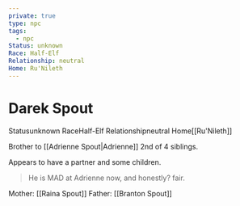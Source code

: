 ```yaml
---
private: true
type: npc
tags:
  - npc
Status: unknown
Race: Half-Elf
Relationship: neutral
Home: Ru'Nileth
---
```


# Darek Spout

<span class="dataview inline-field"><span class="inline-field-key">Status</span><span class="inline-field-value">unknown</span></span>
<span class="dataview inline-field"><span class="inline-field-key">Race</span><span class="inline-field-value">Half-Elf</span></span>
<span class="dataview inline-field"><span class="inline-field-key">Relationship</span><span class="inline-field-value">neutral</span></span>
<span class="dataview inline-field"><span class="inline-field-key">Home</span><span class="inline-field-value">[[Ru'Nileth]]</span></span>

Brother to [[Adrienne Spout|Adrienne]]
2nd of 4 siblings.

Appears to have a partner and some children.

>He is MAD at Adrienne now, and honestly? fair.

Mother: [[Raina Spout]]
Father: [[Branton Spout]]